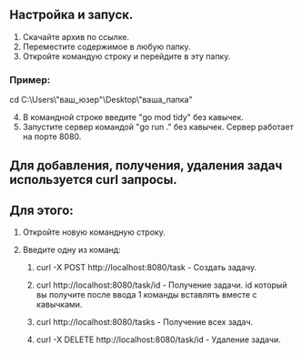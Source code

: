 ## Настройка и запуск.

1. Скачайте архив по ссылке.
2. Переместите содержимое в любую папку.
3. Откройте командую строку и перейдите в эту папку.

### Пример:
cd C:\Users\\"ваш_юзер"\Desktop\\"ваша_папка"

4. В командной строке введите "go mod tidy" без кавычек.
5. Запустите сервер командой "go run ." без кавычек. Сервер работает на порте 8080.


## Для добавления, получения, удаления задач используется curl запросы.
## Для этого:
1. Откройте новую командную строку.
2. Введите одну из команд:

   1) curl -X POST http://localhost:8080/task - Создать задачу.

   2) curl http://localhost:8080/task/id - Получение задачи.
      id который вы получите после ввода 1 команды вставлять вместе с кавычками.

   3) curl http://localhost:8080/tasks - Получение всех задач.

   4) curl -X DELETE http://localhost:8080/task/id - Удаление задачи.